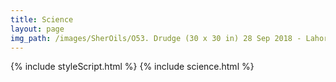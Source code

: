 ```yaml
---
title: Science
layout: page
img_path: /images/SherOils/O53. Drudge (30 x 30 in) 28 Sep 2018 - Lahore.jpg
---
```


{% include styleScript.html %}
{% include science.html %}
